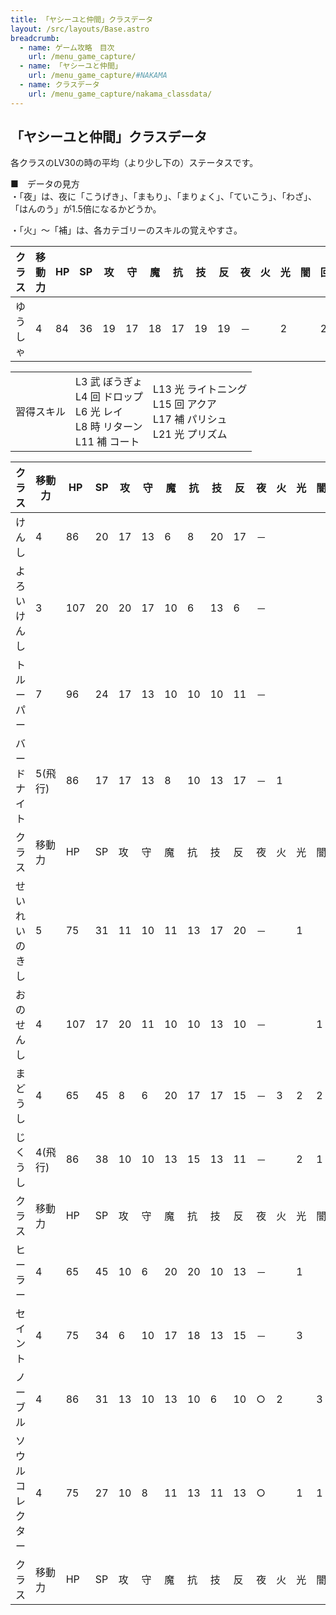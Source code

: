 ```yaml
---
title: 「ヤシーユと仲間」クラスデータ
layout: /src/layouts/Base.astro
breadcrumb:
  - name: ゲーム攻略　目次
    url: /menu_game_capture/
  - name: 「ヤシーユと仲間」
    url: /menu_game_capture/#NAKAMA
  - name: クラスデータ
    url: /menu_game_capture/nakama_classdata/
---
```


## 「ヤシーユと仲間」クラスデータ

各クラスのLV30の時の平均（より少し下の）ステータスです。  
  
■　データの見方  
・「夜」は、夜に「こうげき」、「まもり」、「まりょく」、「ていこう」、「わざ」、「はんのう」が1.5倍になるかどうか。  
  
・「火」～「補」は、各カテゴリーのスキルの覚えやすさ。  
  

|クラス|移動力|HP|SP|攻|守|魔|抗|技|反|夜|火|光|闇|回|時|武|補|
|---|---|---|---|---|---|---|---|---|---|---|---|---|---|---|---|---|---|
|ゆうしゃ|4|84|36|19|17|18|17|19|19|－||2||2|1|1|2|

|   |   |   |
|---|---|---|
|習得スキル|L3 武 ぼうぎょ  <br>L4 回 ドロップ  <br>L6 光 レイ  <br>L8 時 リターン  <br>L11 補 コート|L13 光 ライトニング  <br>L15 回 アクア  <br>L17 補 パリシュ  <br>L21 光 プリズム|

|クラス|移動力|HP|SP|攻|守|魔|抗|技|反|夜|火|光|闇|回|時|武|補|
|---|---|---|---|---|---|---|---|---|---|---|---|---|---|---|---|---|---|
|けんし|4|86|20|17|13|6|8|20|17|－||||||3|1|
|よろいけんし|3|107|20|20|17|10|6|13|6|－||||||3|1|
|トルーパー|7|96|24|17|13|10|10|10|11|－||||||3||
|バードナイト|5(飛行)|86|17|17|13|8|10|13|17|－|1|||||1|1|
|クラス|移動力|HP|SP|攻|守|魔|抗|技|反|夜|火|光|闇|回|時|武|補|
|せいれいのきし|5|75|31|11|10|11|13|17|20|－||1|||1||3|
|おのせんし|4|107|17|20|11|10|10|13|10|－|||1|||2|2|
|まどうし|4|65|45|8|6|20|17|17|15|－|3|2|2||2||1|
|じくうし|4(飛行)|86|38|10|10|13|15|13|11|－||2|1||3||2|
|クラス|移動力|HP|SP|攻|守|魔|抗|技|反|夜|火|光|闇|回|時|武|補|
|ヒーラー|4|65|45|10|6|20|20|10|13|－||1||3|||1|
|セイント|4|75|34|6|10|17|18|13|15|－||3||2||||
|ノーブル|4|86|31|13|10|13|10|6|10|○|2||3|||1||
|ソウルコレクター|4|75|27|10|8|11|13|11|13|○||1|1|1|||2|
|クラス|移動力|HP|SP|攻|守|魔|抗|技|反|夜|火|光|闇|回|時|武|補|